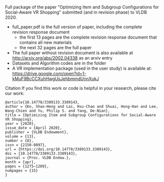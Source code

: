 Full package of the paper "Optimizing Item and Subgroup Configurations for Social-Aware VR Shopping" submitted (and in revision phase) to VLDB 2020.

- full_paper.pdf is the full version of paper, including the complete revision response document
  - the first 13 pages are the complete revision response document that contains all new materials
  - the next 32 pages are the full paper
- The full paper without revision document is also available at http://arxiv.org/abs/2002.04338 as an arxiv entry
- Datasets and Algorithm codes are in the folder
- A VR implementation package (used in the user study) is available at: https://drive.google.com/open?id=1-kMuF9BcCCXuhHwgUsJehbmmdUnnXukJ

Citation
If you find this work or code is helpful in your research, please cite our work:
```
@article{10.14778/3389133.3389143,
author = {Ko, Shao-Heng and Lai, Hsu-Chao and Shuai, Hong-Han and Lee, Wang-Chien and Yu, Philip S. and Yang, De-Nian},
title = {Optimizing Item and Subgroup Configurations for Social-Aware VR Shopping},
year = {2020},
issue_date = {April 2020},
publisher = {VLDB Endowment},
volume = {13},
number = {8},
issn = {2150-8097},
url = {https://doi.org/10.14778/3389133.3389143},
doi = {10.14778/3389133.3389143},
journal = {Proc. VLDB Endow.},
month = {apr},
pages = {1275–1289},
numpages = {15}
}
```
